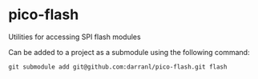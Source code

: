 # pico-flash
Utilities for accessing SPI flash modules

Can be added to a project as a submodule using the following command:

    git submodule add git@github.com:darranl/pico-flash.git flash
